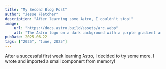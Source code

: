 ```yaml
---
title: "My Second Blog Post"
author: "Jesse Fletcher"
description: "After learning some Astro, I couldn't stop!"
image:
    url: "https://docs.astro.build/assets/arc.webp"
    alt: "The Astro logo on a dark background with a purple gradient arc."
pubDate: 2025-06-22
tags: ["2025", "June, 2025"]
---
```

After a successful first week learning Astro, I decided to try some more. I wrote and imported a small component from memory!